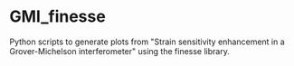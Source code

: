 # GMI_finesse
Python scripts to generate plots from "Strain sensitivity enhancement in a Grover-Michelson interferometer" using the finesse library.

